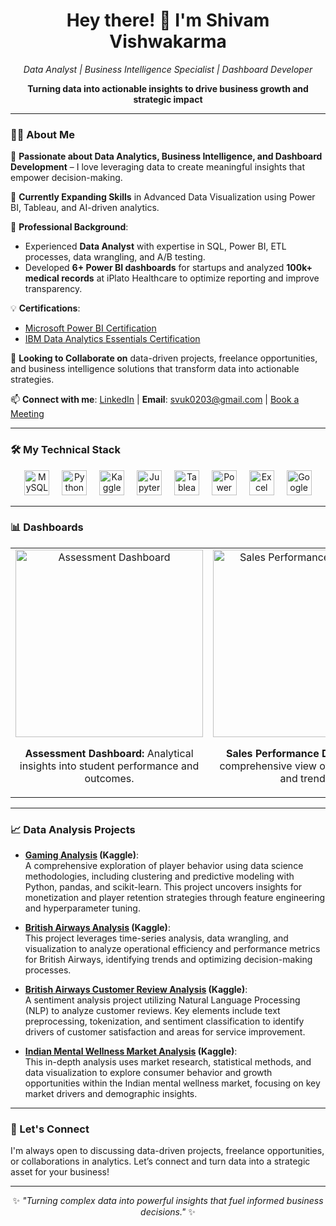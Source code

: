 <h1 align="center">Hey there! 👋 I'm Shivam Vishwakarma</h1>

<p align="center">
    <i>Data Analyst | Business Intelligence Specialist | Dashboard Developer</i>
</p>

<p align="center">
    <b>Turning data into actionable insights to drive business growth and strategic impact</b>
</p>

---

### 👨‍💻 About Me

👀 **Passionate about Data Analytics, Business Intelligence, and Dashboard Development** – I love leveraging data to create meaningful insights that empower decision-making.

🌱 **Currently Expanding Skills** in Advanced Data Visualization using Power BI, Tableau, and AI-driven analytics.

💼 **Professional Background**:
  - Experienced **Data Analyst** with expertise in SQL, Power BI, ETL processes, data wrangling, and A/B testing.
  - Developed **6+ Power BI dashboards** for startups and analyzed **100k+ medical records** at iPlato Healthcare to optimize reporting and improve transparency.

💡 **Certifications**:
   - [Microsoft Power BI Certification](https://learn.microsoft.com/en-gb/users/shivamvishwakarma-3541/credentials/8c7b75d0063ff182?ref=https%3A%2F%2Fwww.linkedin.com%2F)
   - [IBM Data Analytics Essentials Certification](https://www.credly.com/badges/52fbef69-3ddb-4f4c-a0da-f1120e4aa065/linked_in_profile)

💞️ **Looking to Collaborate on** data-driven projects, freelance opportunities, and business intelligence solutions that transform data into actionable strategies.

📫 **Connect with me**: [LinkedIn](https://www.linkedin.com/in/shivamwish) | **Email**: svuk0203@gmail.com | [Book a Meeting](https://calendly.com/shivamvishwakarma98/30min)

---

### 🛠️ My Technical Stack

<div align="center">
  <img src="https://cdn.simpleicons.org/mysql/4479A1" height="40" alt="MySQL logo" />
  <img width="12" />
  <img src="https://cdn.simpleicons.org/python/3776AB" height="40" alt="Python logo" />
  <img width="12" />
  <img src="https://cdn.simpleicons.org/kaggle/20BEFF" height="40" alt="Kaggle logo" />
  <img width="12" />
  <img src="https://cdn.jsdelivr.net/gh/devicons/devicon/icons/jupyter/jupyter-original.svg" height="40" alt="Jupyter logo" />
  <img width="12" />
  <img src="https://cdn.simpleicons.org/tableau/E97627" height="40" alt="Tableau logo" />
  <img width="12" />
  <img src="https://upload.wikimedia.org/wikipedia/commons/c/cf/New_Power_BI_Logo.svg" height="40" alt="Power BI logo" />
  <img width="12" />
  <img src="https://upload.wikimedia.org/wikipedia/commons/3/34/Microsoft_Office_Excel_%282019%E2%80%93present%29.svg" height="40" alt="Excel logo" />
  <img width="12" />
  <img src="https://simonpointer.com/wp-content/uploads/2020/08/Google_analytics-1024x576.png" height="40" alt="Google Analytics logo" />
</div>

---

### 📊 Dashboards

<div align="center">
  <table>
    <tr>
      <td align="center" width="33%">
        <a href="https://app.powerbi.com/reportEmbed?reportId=e0d6637d-0e26-4dbf-b64d-a480b1663c00&autoAuth=true&ctid=b8173501-d9a3-441c-85ce-c4885a9cd007">
          <img src="https://github.com/user-attachments/assets/26ad6dd3-6c6e-4e1d-a590-5249a885dc1f" alt="Assessment Dashboard" width="300"/>
        </a>
        <p align="center"><b>Assessment Dashboard:</b> Analytical insights into student performance and outcomes.</p>
      </td>
      <td align="center" width="33%">
        <a href="https://app.powerbi.com/reportEmbed?reportId=2bba0365-b5ec-47cd-bcbf-c60b9738f073&autoAuth=true&ctid=b8173501-d9a3-441c-85ce-c4885a9cd007">
          <img src="https://github.com/user-attachments/assets/436f01e8-ad1c-4f12-8d35-d931d66d96c9" alt="Sales Performance Dashboard" width="300"/>
        </a>
        <p align="center"><b>Sales Performance Dashboard:</b> A comprehensive view of sales metrics and trends.</p>
      </td>
      <td align="center" width="33%">
        <a href="https://app.powerbi.com/reportEmbed?reportId=9bbae5b5-c591-465f-8792-e0033116f197&autoAuth=true&ctid=b8173501-d9a3-441c-85ce-c4885a9cd007">
          <img src="https://github.com/user-attachments/assets/aec965ba-1b8d-4c8c-9a93-f4b4d3d08c4f" alt="Player Behavior Analysis Dashboard" width="300"/>
        </a>
        <p align="center"><b>Player Behavior Analysis Dashboard:</b> Insights into in-game purchase and gameplay behavior.</p>
      </td>
    </tr>
  </table>
</div>

---

### 📈 Data Analysis Projects

- **[Gaming Analysis](https://www.kaggle.com/code/emerginganalyst/gaming-analysis) (Kaggle)**:  
  A comprehensive exploration of player behavior using data science methodologies, including clustering and predictive modeling with Python, pandas, and scikit-learn. This project uncovers insights for monetization and player retention strategies through feature engineering and hyperparameter tuning.

- **[British Airways Analysis](https://www.kaggle.com/code/emerginganalyst/british-airways-analysis) (Kaggle)**:  
  This project leverages time-series analysis, data wrangling, and visualization to analyze operational efficiency and performance metrics for British Airways, identifying trends and optimizing decision-making processes.

- **[British Airways Customer Review Analysis](https://www.kaggle.com/code/emerginganalyst/british-airways-customer-reviews-analysis) (Kaggle)**:  
  A sentiment analysis project utilizing Natural Language Processing (NLP) to analyze customer reviews. Key elements include text preprocessing, tokenization, and sentiment classification to identify drivers of customer satisfaction and areas for service improvement.

- **[Indian Mental Wellness Market Analysis](https://www.kaggle.com/code/emerginganalyst/indian-mental-wellness-market-analysis) (Kaggle)**:  
  This in-depth analysis uses market research, statistical methods, and data visualization to explore consumer behavior and growth opportunities within the Indian mental wellness market, focusing on key market drivers and demographic insights.

---

### 🤝 Let's Connect

I'm always open to discussing data-driven projects, freelance opportunities, or collaborations in analytics. Let’s connect and turn data into a strategic asset for your business!

---

<p align="center">
✨ <i>"Turning complex data into powerful insights that fuel informed business decisions."</i> ✨
</p>

